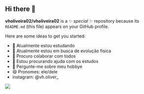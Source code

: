 ## Hi there 👋

**vholiveira02/vholiveira02** is a ✨ _special_ ✨ repository because its `README.md` (this file) appears on your GitHub profile.

Here are some ideas to get you started:

- 🔭 Atualmente estou estudando 
- 🌱 Atualmente estou em busca de evolução fisica 
- 👯 Procuro colaborar com todos 
- 🤔 Estou procurando ajuda com os estudos 
- 💬 Pergunte-me sobre meu hobbye 
- 😄 Pronomes: ele/dele
- instagram: @vh.oliver_

![](https://media1.tenor.com/m/aBk1AtQ_jq4AAAAC/patrick-zen.gif)
